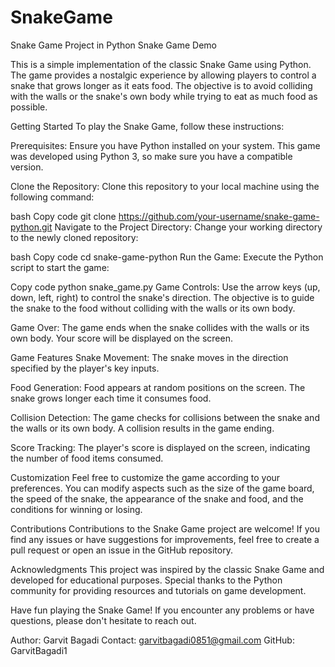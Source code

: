 # SnakeGame
Snake Game Project in Python
Snake Game Demo

This is a simple implementation of the classic Snake Game using Python. The game provides a nostalgic experience by allowing players to control a snake that grows longer as it eats food. The objective is to avoid colliding with the walls or the snake's own body while trying to eat as much food as possible.

Getting Started
To play the Snake Game, follow these instructions:

Prerequisites: Ensure you have Python installed on your system. This game was developed using Python 3, so make sure you have a compatible version.

Clone the Repository: Clone this repository to your local machine using the following command:

bash
Copy code
git clone https://github.com/your-username/snake-game-python.git
Navigate to the Project Directory: Change your working directory to the newly cloned repository:

bash
Copy code
cd snake-game-python
Run the Game: Execute the Python script to start the game:

Copy code
python snake_game.py
Game Controls: Use the arrow keys (up, down, left, right) to control the snake's direction. The objective is to guide the snake to the food without colliding with the walls or its own body.

Game Over: The game ends when the snake collides with the walls or its own body. Your score will be displayed on the screen.

Game Features
Snake Movement: The snake moves in the direction specified by the player's key inputs.

Food Generation: Food appears at random positions on the screen. The snake grows longer each time it consumes food.

Collision Detection: The game checks for collisions between the snake and the walls or its own body. A collision results in the game ending.

Score Tracking: The player's score is displayed on the screen, indicating the number of food items consumed.

Customization
Feel free to customize the game according to your preferences. You can modify aspects such as the size of the game board, the speed of the snake, the appearance of the snake and food, and the conditions for winning or losing.

Contributions
Contributions to the Snake Game project are welcome! If you find any issues or have suggestions for improvements, feel free to create a pull request or open an issue in the GitHub repository.

Acknowledgments
This project was inspired by the classic Snake Game and developed for educational purposes. Special thanks to the Python community for providing resources and tutorials on game development.

Have fun playing the Snake Game! If you encounter any problems or have questions, please don't hesitate to reach out.

Author: Garvit Bagadi
Contact: garvitbagadi0851@gmail.com
GitHub: GarvitBagadi1
